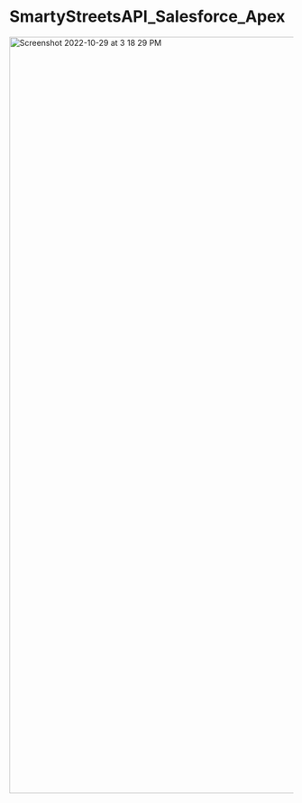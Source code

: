 # SmartyStreetsAPI_Salesforce_Apex

<img width="1340" alt="Screenshot 2022-10-29 at 3 18 29 PM" src="https://user-images.githubusercontent.com/43684440/198826280-15750aae-03df-4a18-bf0d-c2b47d184b29.png">
